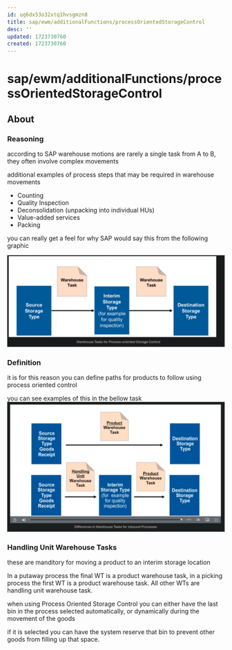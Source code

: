 ```yaml
---
id: uq6dx53o32xtq1hvsgmzn8
title: sap/ewm/additionalFunctions/processOrientedStorageControl
desc: ''
updated: 1723730760
created: 1723730760
---
```

# sap/ewm/additionalFunctions/processOrientedStorageControl

## About

### Reasoning

according to SAP warehouse motions are rarely a single
task from A to B, they often involve complex movements

additional examples of process steps
that may be required in warehouse movements

- Counting
- Quality Inspection
- Deconsolidation (unpacking into individual HUs)
- Value-added services
- Packing

you can really get a feel for why SAP would say this
from the following graphic

![warehouseTaskExample](./assets/warehouseTaskExample.svg)


### Definition

it is for this reason you can define paths for products to follow
using process oriented control

you can see examples of this in the bellow task
![processExample](./assets/processExample.svg)

### Handling Unit Warehouse Tasks

these are manditory for moving a product to an interim storage location

In a putaway process the final WT is a product warehouse
task, in a picking process the first WT is a product
warehouse task. All other WTs are handling unit warehouse task.

when using Process Oriented Storage Control you can either have the
last bin in the process selected automatically, or dynamically during
the movement of the goods

if it is selected you can have the system reserve that bin to prevent
other goods from filling up that space.


